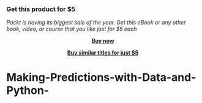 
### Get this product for $5

<i>Packt is having its biggest sale of the year. Get this eBook or any other book, video, or course that you like just for $5 each</i>


<b><p align='center'>[Buy now](https://packt.link/9781788297448)</p></b>


<b><p align='center'>[Buy similar titles for just $5](https://subscription.packtpub.com/search)</p></b>


# Making-Predictions-with-Data-and-Python-